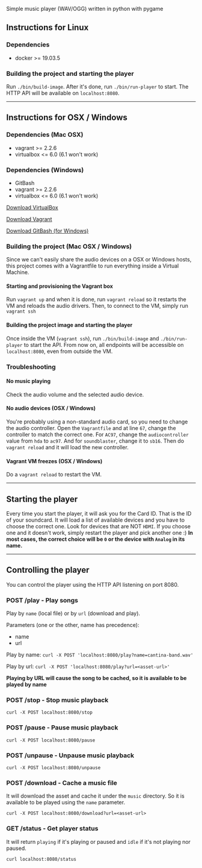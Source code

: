 Simple music player (WAV/OGG) written in python with pygame

## Instructions for Linux

### Dependencies
- docker >= 19.03.5

### Building the project and starting the player
Run `./bin/build-image`. After it's done, run `./bin/run-player` to start.
The HTTP API will be available on `localhost:8080`.

---

## Instructions for OSX / Windows

### Dependencies (Mac OSX)
- vagrant >= 2.2.6
- virtualbox <= 6.0 (6.1 won't work)

### Dependencies (Windows)
- GitBash
- vagrant >= 2.2.6
- virtualbox <= 6.0 (6.1 won't work)

[Download VirtualBox](https://www.virtualbox.org/wiki/Download_Old_Builds_6_0)

[Download Vagrant](https://www.vagrantup.com/downloads.html)

[Download GitBash (for Windows)](https://git-scm.com/downloads)

### Building the project (Mac OSX / Windows)
Since we can't easily share the audio devices on a OSX or Windows hosts, this
project comes with a Vagrantfile to run everything inside a Virtual Machine.

#### Starting and provisioning the Vagrant box
Run `vagrant up` and when it is done, run `vagrant reload` so it restarts the VM
and reloads the audio drivers. Then, to connect to the VM, simply run `vagrant
ssh`

#### Building the project image and starting the player
Once inside the VM (`vagrant ssh`), run `./bin/build-image` and
`./bin/run-player` to start the API. From now on, all endpoints will be
accessible on `localhost:8080`, even from outside the VM.

### Troubleshooting
#### No music playing
Check the audio volume and the selected audio device.

#### No audio devices (OSX / Windows)
You're probably using a non-standard audio card, so you need to change the audio
controller. Open the `Vagrantfile` and at line `67`, change the controller to
match the correct one. For `AC97`, change the `audiocontroller` value from `hda`
to `ac97`. And for `soundblaster`, change it to `sb16`.
Then do `vagrant reload` and it will load the new controller.

#### Vagrant VM freezes (OSX / Windows)
Do a `vagrant reload` to restart the VM.

---

## Starting the player
Every time you start the player, it will ask you for the Card ID. That is the ID
of your soundcard. It will load a list of available devices and you have to
choose the correct one. Look for devices that are NOT `HDMI`. If you choose one
and it doesn't work, simply restart the player and pick another one :) **In most
cases, the correct choice will be `0` or the device with `Analog` in its name.**

---

## Controlling the player
You can control the player using the HTTP API listening on port 8080.

### POST /play - Play songs
Play by `name` (local file) or by `url` (download and play).

Parameters (one or the other, name has precedence):
- name
- url

Play by name:
`curl -X POST 'localhost:8080/play?name=cantina-band.wav'`

Play by url:
`curl -X POST 'localhost:8080/play?url=<asset-url>'`

**Playing by URL will cause the song to be cached, so it is available to be
played by name**

### POST /stop - Stop music playback
`curl -X POST localhost:8080/stop`

### POST /pause - Pause music playback
`curl -X POST localhost:8080/pause`

### POST /unpause - Unpause music playback
`curl -X POST localhost:8080/unpause`

### POST /download - Cache a music file
It will download the asset and cache it under the `music` directory. So it is
available to be played using the `name` parameter.

`curl -X POST localhost:8080/download?url=<asset-url>`

### GET /status - Get player status
It will return `playing` if it's playing or paused and `idle` if it's not
playing nor paused.

`curl localhost:8080/status`
